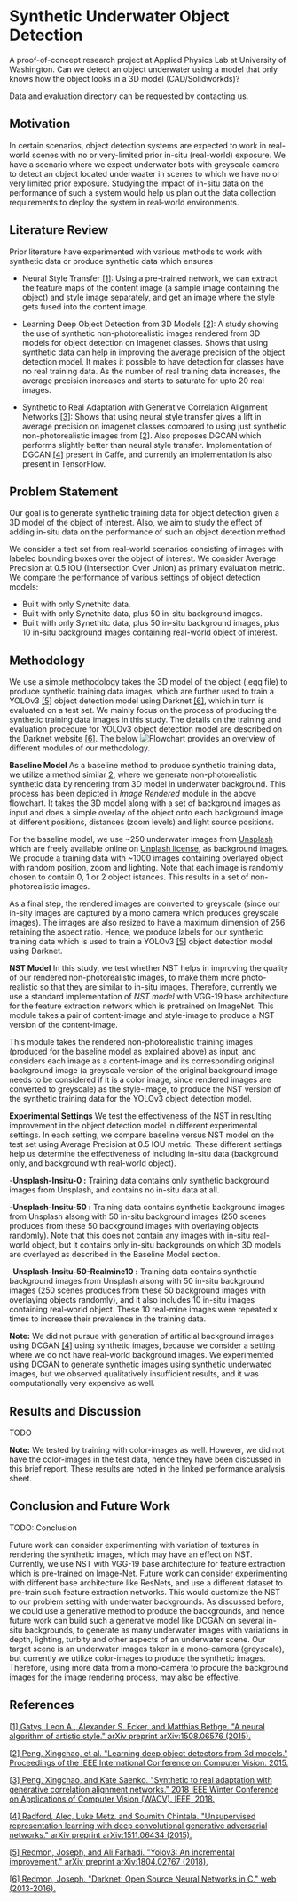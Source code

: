 # Synthetic Underwater Object Detection
A proof-of-concept research project at Applied Physics Lab at University of Washington.
Can we detect an object underwater using a model that only knows how the object looks in a 3D model (CAD/Solidworkds)?

Data and evaluation directory can be requested by contacting us.

## Motivation
In certain scenarios, object detection systems are expected to work in real-world scenes with no or very-limited prior in-situ (real-world) exposure. We have a scenario where we expect underwater bots with greyscale camera to detect an object located underwaater in scenes to which we have no or very limited prior exposure. Studying the impact of in-situ data on the performance of such a system would help us plan out the data collection requirements to deploy the system in real-world environments.

## Literature Review
Prior literature have experimented with various methods to work with synthetic data or produce synthetic data which ensures

- Neural Style Transfer [[1]](https://arxiv.org/abs/1508.06576): Using a pre-trained network, we can extract the feature maps of the content image (a sample image containing the object) and style image separately, and get an image where the style gets fused into the content image.

- Learning Deep Object Detection from 3D Models [[2]](https://arxiv.org/abs/1412.7122): A study showing the use of synthetic non-photorealistic images rendered from 3D models for object detection on Imagenet classes. Shows that using synthetic data can help in improving the average precision of the object detection model. It makes it possible to have detection for classes have no real training data. As the number of real training data increases, the average precision increases and starts to saturate for upto 20 real images.

- Synthetic to Real Adaptation with Generative Correlation Alignment Networks [[3]](https://arxiv.org/abs/1701.05524): Shows that using neural style transfer gives a lift in average precision on imagenet classes compared to using just synthetic non-photorealistic images from [[2]](https://arxiv.org/abs/1412.7122). Also proposes DGCAN which performs slightly better than neural style transfer. Implementation of DGCAN [[4]](https://arxiv.org/abs/1511.06434) present in Caffe, and currently an implementation is also present in TensorFlow.

## Problem Statement
Our goal is to generate synthetic training data for object detection given a 3D model of the object of interest. Also, we aim to study the effect of adding in-situ data on the performance of such an object detection method.

We consider a test set from real-world scenarios consisting of images with labeled bounding boxes over the object of interest. We consider Average Precision at 0.5 IOU (Intersection Over Union) as primary evaluation metric. We compare the performance of various settings of object detection models:
- Built with only Synethitc data. <br>
- Built with only Synethitc data, plus 50 in-situ background images. <br>
- Built with only Synethitc data, plus 50 in-situ background images, plus 10 in-situ background images containing real-world object of interest.

## Methodology
We use a simple methodology takes the 3D model of the object (.egg file) to produce synthetic training data images, which are further used to train a YOLOv3 [[5]](https://arxiv.org/abs/1804.02767) object detection model using Darknet [[6]](https://pjreddie.com/darknet/), which in turn is evaluated on a test set. We mainly focus on the process of producing the synthetic training data images in this study. The details on the training and evaluation procedure for YOLOv3 object detection model are described on the Darknet website [[6]](https://pjreddie.com/darknet/).
The below ![Flowchart](https://github.com/bhuvi3/underwater_synthetic_image_recognition/blob/master/underwater_synthetic_object_detection-flowchart.png) provides an overview of different modules of our methodology.

**Baseline Model**
As a baseline method to produce synthetic training data, we utilize a method similar [2](https://arxiv.org/abs/1412.7122), where we generate non-photorealistic synthetic data by rendering from 3D model in underwater background. This process has been depicted in *Image Rendered* module in the above flowchart. It takes the 3D model along with a set of background images as input and does a simple overlay of the object onto each background image at different positions, distances (zoom levels) and light source positions.

For the baseline model, we use ~250 underwater images from [Unsplash](https://unsplash.com/about) which are freely available online on [Unplash license](https://unsplash.com/license), as background images. We procude a training data with ~1000 images containing overlayed object with random position, zoom and lighting. Note that each image is randomly chosen to contain 0, 1 or 2 object istances. This results in a set of non-photorealistic images.

As a final step, the rendered images are converted to greyscale (since our in-sity images are captured by a mono camera which produces greyscale images). The images are also resized to have a maximum dimension of 256 retaining the aspect ratio. Hence, we produce labels for our synthetic training data which is used to train a YOLOv3 [[5]](https://arxiv.org/abs/1804.02767) object detection model using Darknet.

**NST Model**
In this study, we test whether NST helps in improving the quality of our rendered non-photorealistic images, to make them more photo-realistic so that they are similar to in-situ images. Therefore, currently we use a standard implementation of *NST model* with VGG-19 base architecture for the feature extraction network which is pretrained on ImageNet. This module takes a pair of content-image and style-image to produce a NST version of the content-image.

This module takes the rendered non-photorealistic training images (produced for the baseline model as explained above) as input, and considers each image as a content-image and its corresponding original background image (a greyscale version of the original background image needs to be considered if it is a color image, since rendered images are converted to greyscale) as the style-image, to produce the NST version of the synthetic training data for the YOLOv3 object detection model.

**Experimental Settings**
We test the effectiveness of the NST in resulting improvement in the object detection model in different experimental settings. In each setting, we compare baseline versus NST model on the test set using Average Precision at 0.5 IOU metric. These different settings help us determine the effectiveness of including in-situ data (background only, and background with real-world object).

-**Unsplash-Insitu-0 :** Training data contains only synthetic background images from Unsplash, and contains no in-situ data at all.

-**Unsplash-Insitu-50 :** Training data contains synthetic background images from Unsplash alsong with 50 in-situ background images (250 scenes produces from these 50 background images with overlaying objects randomly). Note that this does not contain any images with in-situ real-world object, but it contains only in-situ backgrounds on which 3D models are overlayed as described in the Baseline Model section.

-**Unsplash-Insitu-50-Realmine10 :** Training data contains synthetic background images from Unsplash alsong with 50 in-situ background images (250 scenes produces from these 50 background images with overlaying objects randomly), and it also includes 10 in-situ images containing real-world object. These 10 real-mine images were repeated x times to increase their prevalence in the training data.

**Note:** We did not pursue with generation of artificial background images using DCGAN [[4]](https://arxiv.org/abs/1511.06434) using synthetic images, because we consider a setting where we do not have real-world background images. We experimented using DCGAN to generate synthetic images using synthetic underwated images, but we observed qualitatively insufficient results, and it was computationally very expensive as well. 

## Results and Discussion
TODO

**Note:** We tested by training with color-images as well. However, we did not have the color-images in the test data, hence they have been discussed in this brief report. These results are noted in the linked performance analysis sheet.

## Conclusion and Future Work
TODO: Conclusion

Future work can consider experimenting with variation of textures in rendering the synthetic images, which may have an effect on NST. Currently, we use NST with VGG-19 base architecture for feature extraction which is pre-trained on Image-Net. Future work can consider experimenting with different base architecture like ResNets, and use a different dataset to pre-train such feature extraction networks. This would customize the NST to our problem setting with underwater backgrounds. As discussed before, we could use a generative method to produce the backgrounds, and hence future work can build such a generative model like DCGAN on several in-situ backgrounds, to generate as many underwater images with variations in depth, lighting, turbity and other aspects of an underwater scene. Our target scene is an underwater images taken in a mono-camera (greyscale), but currently we utilize color-images to produce the synthetic images. Therefore, using more data from a mono-camera to procure the background images for the image rendering process, may also be effective.

## References
[[1] Gatys, Leon A., Alexander S. Ecker, and Matthias Bethge. "A neural algorithm of artistic style." arXiv preprint arXiv:1508.06576 (2015).](https://arxiv.org/abs/1508.06576)

[[2] Peng, Xingchao, et al. "Learning deep object detectors from 3d models." Proceedings of the IEEE International Conference on Computer Vision. 2015.](https://arxiv.org/abs/1412.7122)

[[3] Peng, Xingchao, and Kate Saenko. "Synthetic to real adaptation with generative correlation alignment networks." 2018 IEEE Winter Conference on Applications of Computer Vision (WACV). IEEE, 2018.](https://arxiv.org/abs/1701.05524)

[[4] Radford, Alec, Luke Metz, and Soumith Chintala. "Unsupervised representation learning with deep convolutional generative adversarial networks." arXiv preprint arXiv:1511.06434 (2015).](https://arxiv.org/abs/1511.06434)

[[5] Redmon, Joseph, and Ali Farhadi. "Yolov3: An incremental improvement." arXiv preprint arXiv:1804.02767 (2018).](https://arxiv.org/abs/1804.02767)

[[6] Redmon, Joseph. "Darknet: Open Source Neural Networks in C." web (2013-2016).](https://pjreddie.com/darknet/)
